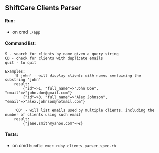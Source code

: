 ## ShiftCare Clients Parser
#### Run:
- on cmd `./app`
  
#### Command list:
    S - search for clients by name given a query string
    CD - check for clients with duplicate emails
    quit - to quit
    
    Examples:
        'S john' - will display clients with names containing the substring 'john'
        result:
            {"id"=>1, "full_name"=>"John Doe", "email"=>"john.doe@gmail.com"}
            {"id"=>3, "full_name"=>"Alex Johnson", "email"=>"alex.johnson@hotmail.com"}

        'CD' - will list emails used by multiple clients, including the number of clients using such email
        result:
            {"jane.smith@yahoo.com"=>2}            

#### Tests:
- on cmd `bundle exec ruby clients_parser_spec.rb`
